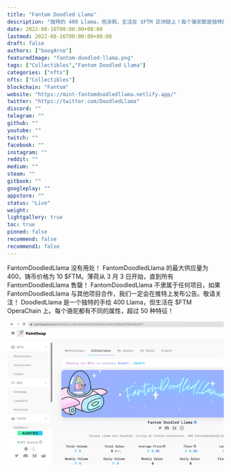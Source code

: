 ```yaml
---
title: "Fantom Doodled Llama"
description: "独特的 400 Llama，但涂鸦，生活在 $FTM 区块链上！每个骆驼都是独特的不同的基于特征和稀有性！"
date: 2022-08-16T00:00:00+08:00
lastmod: 2022-08-16T00:00:00+08:00
draft: false
authors: ["boogArno"]
featuredImage: "fantom-doodled-llama.png"
tags: ["Collectibles","Fantom Doodled Llama"]
categories: ["nfts"]
nfts: ["Collectibles"]
blockchain: "Fantom"
website: "https://mint-fantomdoodledllama.netlify.app/"
twitter: "https://twitter.com/DoodledLlama"
discord: ""
telegram: ""
github: ""
youtube: ""
twitch: ""
facebook: ""
instagram: ""
reddit: ""
medium: ""
steam: ""
gitbook: ""
googleplay: ""
appstore: ""
status: "Live"
weight: 
lightgallery: true
toc: true
pinned: false
recommend: false
recommend1: false
---
```

FantomDoodledLlama 没有用处！
  FantomDoodledLlama 的最大供应量为 400，铸币价格为 10 $FTM。薄荷从 3 月 3 日开始，直到所有 FantomDoodledLlama 售罄！
  FantomDoodledLlama 不隶属于任何项目，如果 FantomDoodledLlama 与其他项目合作，我们一定会在推特上发布公告。敬请关注！
  DoodledLlama 是一个独特的手绘 400 Llama，但生活在 $FTM OperaChain 上。每个骆驼都有不同的属性，超过 50 种特征！

![fantomdoodledllama-dapp-collectibles-fantom-image2_9789bdb11486d692352d03126ab71854](fantomdoodledllama-dapp-collectibles-fantom-image2_9789bdb11486d692352d03126ab71854.png)

